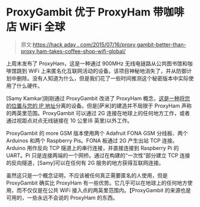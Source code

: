 # ProxyGambit 优于 ProxyHam 带咖啡店 WiFi 全球

> 原文:[https://hack aday . com/2015/07/16/proxy gambit-better-than-proxy ham-takes-coffee-shop-wifi-global/](https://hackaday.com/2015/07/16/proxygambit-better-than-proxyham-takes-coffee-shop-wifi-global/)

上周末发布了 ProxyHam，这是一种通过 900MHz 无线电链路从公共图书馆和咖啡馆跳到 WiFi 上来匿名化互联网活动的设备。该项目神秘地消失了，并从防御计划中删除。没有人知道为什么，但是我们花了一些时间推测这个秘密版本中实际使用了什么硬件。

[Samy Kamkar]刚刚通过 ProxyGambit 改进了 ProxyHam 概念，[这是一种将您的位置与您的 IP 地址](http://samy.pl/proxygambit/)分离的设备。但是[萨米]的建造并不局限于 ProxyHam 声称的两英里范围。ProxyGambit 可以通过 2G 连接在地球上的任何地方工作，或者通过视距点对点无线链接在 10 公里(6 英里)以外工作。

ProxyGambit 的 more GSM 版本使用两个 Adafruit FONA GSM 分线板、两个 Arduinos 和两个 Raspberry Pis。FONA 板通过 2G 产生出站 TCP 连接。Arduino 用作反向 TCP 隧道上的串行连接，并直接连接到 Raspberry Pi 的 UART。Pi 只是连接两端的一个网桥。通过在构建的“一次性”部分建立 TCP 连接的反向隧道，[Samy]可以在任何有 2G 服务的地方获得互联网连接。

虽然这只是一个概念证明，不应该被任何真正需要匿名的人使用，但是 ProxyGambit 确实比 ProxyHam 有一些优势。它几乎可以在地球上的任何地方使用，而不仅仅是在公共 WiFi 接入点的两英里范围内。【ProxyGambit 的来源也是可用的，一些永远不会说的 ProxyHam 的东西。
